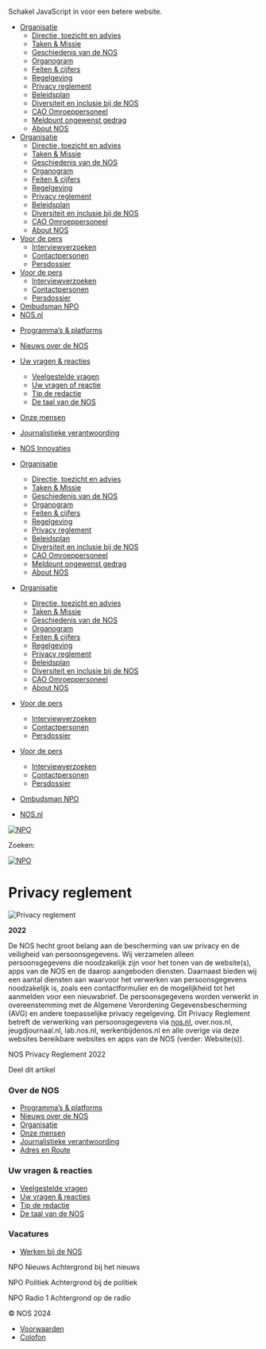 Schakel JavaScript in voor een betere website.

* [Organisatie](https://over.nos.nl/organisatie/)
    * [Directie, toezicht en advies](https://over.nos.nl/organisatie/directie-toezicht-en-advies/)
    * [Taken & Missie](https://over.nos.nl/organisatie/taken-en-missie/)
    * [Geschiedenis van de NOS](https://over.nos.nl/organisatie/geschiedenis-van-de-nos/)
    * [Organogram](https://over.nos.nl/organisatie/organogram/)
    * [Feiten & cijfers](https://over.nos.nl/organisatie/feiten-en-cijfers/)
    * [Regelgeving](https://over.nos.nl/organisatie/regelgeving/)
    * [Privacy reglement](https://over.nos.nl/organisatie/privacy-reglement/)
    * [Beleidsplan](https://over.nos.nl/organisatie/beleidsplan/)
    * [Diversiteit en inclusie bij de NOS](https://over.nos.nl/organisatie/diversiteit-bij-de-nos/)
    * [CAO Omroeppersoneel](https://over.nos.nl/organisatie/cao-omroeppersoneel/)
    * [Meldpunt ongewenst gedrag](https://over.nos.nl/meldpunt-ongewenst-gedrag/)
    * [About NOS](https://over.nos.nl/organisatie/about-nos/)
* [Organisatie](#)
    * [Directie, toezicht en advies](https://over.nos.nl/organisatie/directie-toezicht-en-advies/)
    * [Taken & Missie](https://over.nos.nl/organisatie/taken-en-missie/)
    * [Geschiedenis van de NOS](https://over.nos.nl/organisatie/geschiedenis-van-de-nos/)
    * [Organogram](https://over.nos.nl/organisatie/organogram/)
    * [Feiten & cijfers](https://over.nos.nl/organisatie/feiten-en-cijfers/)
    * [Regelgeving](https://over.nos.nl/organisatie/regelgeving/)
    * [Privacy reglement](https://over.nos.nl/organisatie/privacy-reglement/)
    * [Beleidsplan](https://over.nos.nl/organisatie/beleidsplan/)
    * [Diversiteit en inclusie bij de NOS](https://over.nos.nl/organisatie/diversiteit-bij-de-nos/)
    * [CAO Omroeppersoneel](https://over.nos.nl/organisatie/cao-omroeppersoneel/)
    * [About NOS](https://over.nos.nl/organisatie/about-nos/)
* [Voor de pers](https://over.nos.nl/voor-de-pers/interviewverzoeken/)
    * [Interviewverzoeken](https://over.nos.nl/voor-de-pers/interviewverzoeken/)
    * [Contactpersonen](https://over.nos.nl/voor-de-pers/contactpersonen/)
    * [Persdossier](https://over.nos.nl/voor-de-pers/persdossier/)
* [Voor de pers](#)
    * [Interviewverzoeken](https://over.nos.nl/voor-de-pers/interviewverzoeken/)
    * [Contactpersonen](https://over.nos.nl/voor-de-pers/contactpersonen/)
    * [Persdossier](https://over.nos.nl/voor-de-pers/persdossier/)
* [Ombudsman NPO](https://ombudsman.npo.nl/)
* [NOS.nl](https://nos.nl/)

[](https://over.nos.nl/)

* [Programma’s & platforms](https://over.nos.nl/onze-programmas/)
* [Nieuws over de NOS](https://over.nos.nl/nieuws/)
* [Uw vragen & reacties](https://over.nos.nl/uw-vragen-reacties/veelgestelde-vragen/)
    * [Veelgestelde vragen](https://over.nos.nl/uw-vragen-reacties/veelgestelde-vragen/)
    * [Uw vragen of reactie](https://over.nos.nl/uw-vragen-reacties/uw-vragen-of-reactie/)
    * [Tip de redactie](https://over.nos.nl/uw-vragen-reacties/tip-de-redactie/)
    * [De taal van de NOS](https://over.nos.nl/uw-vragen-reacties/fouten-of-suggesties-doorgeven/)
* [Onze mensen](https://over.nos.nl/onze-mensen/)
* [Journalistieke verantwoording](https://over.nos.nl/journalistieke-verantwoording/)
* [NOS Innovaties](https://over.nos.nl/nos-innovaties-2/)

* [Organisatie](https://over.nos.nl/organisatie/)
    * [Directie, toezicht en advies](https://over.nos.nl/organisatie/directie-toezicht-en-advies/)
    * [Taken & Missie](https://over.nos.nl/organisatie/taken-en-missie/)
    * [Geschiedenis van de NOS](https://over.nos.nl/organisatie/geschiedenis-van-de-nos/)
    * [Organogram](https://over.nos.nl/organisatie/organogram/)
    * [Feiten & cijfers](https://over.nos.nl/organisatie/feiten-en-cijfers/)
    * [Regelgeving](https://over.nos.nl/organisatie/regelgeving/)
    * [Privacy reglement](https://over.nos.nl/organisatie/privacy-reglement/)
    * [Beleidsplan](https://over.nos.nl/organisatie/beleidsplan/)
    * [Diversiteit en inclusie bij de NOS](https://over.nos.nl/organisatie/diversiteit-bij-de-nos/)
    * [CAO Omroeppersoneel](https://over.nos.nl/organisatie/cao-omroeppersoneel/)
    * [Meldpunt ongewenst gedrag](https://over.nos.nl/meldpunt-ongewenst-gedrag/)
    * [About NOS](https://over.nos.nl/organisatie/about-nos/)
* [Organisatie](#)
    * [Directie, toezicht en advies](https://over.nos.nl/organisatie/directie-toezicht-en-advies/)
    * [Taken & Missie](https://over.nos.nl/organisatie/taken-en-missie/)
    * [Geschiedenis van de NOS](https://over.nos.nl/organisatie/geschiedenis-van-de-nos/)
    * [Organogram](https://over.nos.nl/organisatie/organogram/)
    * [Feiten & cijfers](https://over.nos.nl/organisatie/feiten-en-cijfers/)
    * [Regelgeving](https://over.nos.nl/organisatie/regelgeving/)
    * [Privacy reglement](https://over.nos.nl/organisatie/privacy-reglement/)
    * [Beleidsplan](https://over.nos.nl/organisatie/beleidsplan/)
    * [Diversiteit en inclusie bij de NOS](https://over.nos.nl/organisatie/diversiteit-bij-de-nos/)
    * [CAO Omroeppersoneel](https://over.nos.nl/organisatie/cao-omroeppersoneel/)
    * [About NOS](https://over.nos.nl/organisatie/about-nos/)
* [Voor de pers](https://over.nos.nl/voor-de-pers/interviewverzoeken/)
    * [Interviewverzoeken](https://over.nos.nl/voor-de-pers/interviewverzoeken/)
    * [Contactpersonen](https://over.nos.nl/voor-de-pers/contactpersonen/)
    * [Persdossier](https://over.nos.nl/voor-de-pers/persdossier/)
* [Voor de pers](#)
    * [Interviewverzoeken](https://over.nos.nl/voor-de-pers/interviewverzoeken/)
    * [Contactpersonen](https://over.nos.nl/voor-de-pers/contactpersonen/)
    * [Persdossier](https://over.nos.nl/voor-de-pers/persdossier/)
* [Ombudsman NPO](https://ombudsman.npo.nl/)
* [NOS.nl](https://nos.nl/)

[![NPO](https://over.nos.nl/wp-content/themes/nos/images/logo-npo.svg)](https://www.npostart.nl/)

Zoeken: 

[![NPO](https://over.nos.nl/wp-content/themes/nos/images/logo-npo.svg)](https://www.npostart.nl/)

Privacy reglement
=================

![Privacy reglement](https://over.nos.nl/wp-content/uploads/2021/01/org.1.png)

**2022**

De NOS hecht groot belang aan de bescherming van uw privacy en de veiligheid van persoonsgegevens. Wij verzamelen alleen persoonsgegevens die noodzakelijk zijn voor het tonen van de website(s), apps van de NOS en de daarop aangeboden diensten. Daarnaast bieden wij een aantal diensten aan waarvoor het verwerken van persoonsgegevens noodzakelijk is, zoals een contactformulier en de mogelijkheid tot het aanmelden voor een nieuwsbrief. De persoonsgegevens worden verwerkt in overeenstemming met de Algemene Verordening Gegevensbescherming (AVG) en andere toepasselijke privacy regelgeving. Dit Privacy Reglement betreft de verwerking van persoonsgegevens via [nos.nl](http://nos.nl/), over.nos.nl, jeugdjournaal.nl, lab.nos.nl, werkenbijdenos.nl en alle overige via deze websites bereikbare websites en apps van de NOS (verder: Website(s)).

NOS Privacy Reglement 2022

[](https://over.nos.nl/wp-content/uploads/2022/08/NOS-Privacy-Reglement-2022.pdf)

Deel dit artikel

[](https://twitter.com/intent/tweet?text=https://over.nos.nl/organisatie/privacy-reglement/)[](https://www.facebook.com/sharer/sharer.php?u=https://over.nos.nl/organisatie/privacy-reglement/)[](whatsapp://send?text=https://over.nos.nl/organisatie/privacy-reglement/)[](mailto:?subject=Ik%20deel%20dit%20artikel%20van%20over.nos.nl&body=https://over.nos.nl/organisatie/privacy-reglement/)

### Over de NOS

* [Programma’s & platforms](https://over.nos.nl/onze-programmas/)
* [Nieuws over de NOS](https://over.nos.nl/nieuws/)
* [Organisatie](https://over.nos.nl/organisatie/)
* [Onze mensen](https://over.nos.nl/onze-mensen/)
* [Journalistieke verantwoording](https://over.nos.nl/journalistieke-verantwoording/)
* [Adres en Route](https://over.nos.nl/adres-en-route/)

### Uw vragen & reacties

* [Veelgestelde vragen](https://over.nos.nl/uw-vragen-reacties/veelgestelde-vragen/)
* [Uw vragen & reacties](https://over.nos.nl/uw-vragen-reacties/uw-vragen-of-reactie/)
* [Tip de redactie](https://over.nos.nl/uw-vragen-reacties/tip-de-redactie/)
* [De taal van de NOS](https://over.nos.nl/uw-vragen-reacties/fouten-of-suggesties-doorgeven/)

### Vacatures

* [Werken bij de NOS](https://www.werkenbijdenos.nl/)

NPO Nieuws Achtergrond bij het nieuws

[](https://npo.nl/start/live)

NPO Politiek Achtergrond bij de politiek

[](https://npo.nl/start/live)

NPO Radio 1 Achtergrond op de radio

[](https://www.nporadio1.nl/online-radio-luisteren/nieuws)

© NOS 2024

* [Voorwaarden](https://over.nos.nl/organisatie/regelgeving/)
* [Colofon](https://over.nos.nl/colofon/)

[](https://twitter.com/noscommunicatie)[](https://www.facebook.com/nos)[](https://www.instagram.com/nos/)[](https://www.youtube.com/nos)[](https://www.linkedin.com/company/nos)